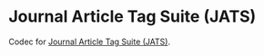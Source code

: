# Journal Article Tag Suite (JATS)

Codec for [Journal Article Tag Suite (JATS)](https://en.wikipedia.org/wiki/Journal_Article_Tag_Suite).
